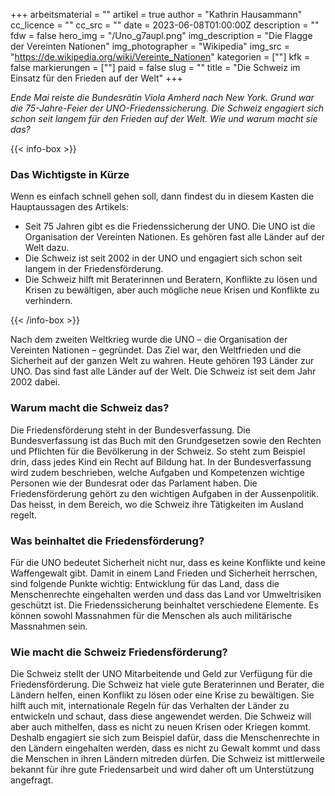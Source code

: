 +++
arbeitsmaterial = ""
artikel = true
author = "Kathrin Hausammann"
cc_licence = ""
cc_src = ""
date = 2023-06-08T01:00:00Z
description = ""
fdw = false
hero_img = "/Uno_g7aupl.png"
img_description = "Die Flagge der Vereinten Nationen"
img_photographer = "Wikipedia"
img_src = "https://de.wikipedia.org/wiki/Vereinte_Nationen"
kategorien = [""]
kfk = false
markierungen = [""]
paid = false
slug = ""
title = "Die Schweiz im Einsatz für den Frieden auf der Welt"
+++

_Ende Mai reiste die Bundesrätin Viola Amherd nach New York. Grund war die 75-Jahre-Feier der UNO-Friedenssicherung. Die Schweiz engagiert sich schon seit langem für den Frieden auf der Welt. Wie und warum macht sie das?_

{{< info-box >}} <h3>Das Wichtigste in Kürze</h3>

<p>Wenn es einfach schnell gehen soll, dann findest du in diesem Kasten die Hauptaussagen des Artikels:</p>

<ul>

<li>Seit 75 Jahren gibt es die Friedenssicherung der UNO. Die UNO ist die Organisation der Vereinten Nationen. Es gehören fast alle Länder auf der Welt dazu.</li>

<li>Die Schweiz ist seit 2002 in der UNO und engagiert sich schon seit langem in der Friedensförderung.</li>

<li>Die Schweiz hilft mit Beraterinnen und Beratern, Konflikte zu lösen und Krisen zu bewältigen, aber auch mögliche neue Krisen und Konflikte zu verhindern.</li>

</ul> {{< /info-box >}}

Nach dem zweiten Weltkrieg wurde die UNO – die Organisation der Vereinten Nationen – gegründet. Das Ziel war, den Weltfrieden und die Sicherheit auf der ganzen Welt zu wahren. Heute gehören 193 Länder zur UNO. Das sind fast alle Länder auf der Welt. Die Schweiz ist seit dem Jahr 2002 dabei.

### Warum macht die Schweiz das?

Die Friedensförderung steht in der Bundesverfassung. Die Bundesverfassung ist das Buch mit den Grundgesetzen sowie den Rechten und Pflichten für die Bevölkerung in der Schweiz. So steht zum Beispiel drin, dass jedes Kind ein Recht auf Bildung hat. In der Bundesverfassung wird zudem beschrieben, welche Aufgaben und Kompetenzen wichtige Personen wie der Bundesrat oder das Parlament haben. Die Friedensförderung gehört zu den wichtigen Aufgaben in der Aussenpolitik. Das heisst, in dem Bereich, wo die Schweiz ihre Tätigkeiten im Ausland regelt.

### Was beinhaltet die Friedensförderung?

Für die UNO bedeutet Sicherheit nicht nur, dass es keine Konflikte und keine Waffengewalt gibt. Damit in einem Land Frieden und Sicherheit herrschen, sind folgende Punkte wichtig: Entwicklung für das Land, dass die Menschenrechte eingehalten werden und dass das Land vor Umweltrisiken geschützt ist. Die Friedenssicherung beinhaltet verschiedene Elemente. Es können sowohl Massnahmen für die Menschen als auch militärische Massnahmen sein.

### Wie macht die Schweiz Friedensförderung?

Die Schweiz stellt der UNO Mitarbeitende und Geld zur Verfügung für die Friedensförderung. Die Schweiz hat viele gute Beraterinnen und Berater, die Ländern helfen, einen Konflikt zu lösen oder eine Krise zu bewältigen. Sie hilft auch mit, internationale Regeln für das Verhalten der Länder zu entwickeln und schaut, dass diese angewendet werden. Die Schweiz will aber auch mithelfen, dass es nicht zu neuen Krisen oder Kriegen kommt. Deshalb engagiert sie sich zum Beispiel dafür, dass die Menschenrechte in den Ländern eingehalten werden, dass es nicht zu Gewalt kommt und dass die Menschen in ihren Ländern mitreden dürfen. Die Schweiz ist mittlerweile bekannt für ihre gute Friedensarbeit und wird daher oft um Unterstützung angefragt.
